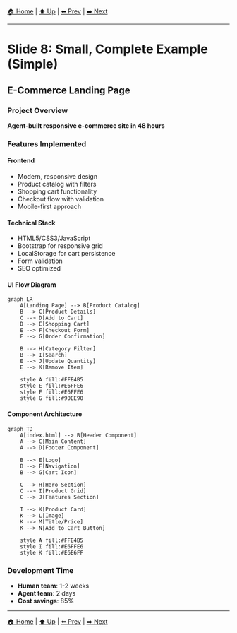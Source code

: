 [🏠 Home](../slide-deck.md) | [⬆️ Up](../slide-deck.md) | [⬅️ Prev](slide-07-example-projects.md) | [➡️ Next](slide-09-complex-example.md)

---

# Slide 8: Small, Complete Example (Simple)

## E-Commerce Landing Page

### Project Overview
**Agent-built responsive e-commerce site in 48 hours**

### Features Implemented

#### Frontend
- Modern, responsive design
- Product catalog with filters
- Shopping cart functionality
- Checkout flow with validation
- Mobile-first approach

#### Technical Stack
- HTML5/CSS3/JavaScript
- Bootstrap for responsive grid
- LocalStorage for cart persistence
- Form validation
- SEO optimized

#### UI Flow Diagram

```mermaid
graph LR
    A[Landing Page] --> B[Product Catalog]
    B --> C[Product Details]
    C --> D[Add to Cart]
    D --> E[Shopping Cart]
    E --> F[Checkout Form]
    F --> G[Order Confirmation]
    
    B --> H[Category Filter]
    B --> I[Search]
    E --> J[Update Quantity]
    E --> K[Remove Item]
    
    style A fill:#FFE4B5
    style E fill:#E6FFE6
    style F fill:#E6FFE6
    style G fill:#90EE90
```

#### Component Architecture

```mermaid
graph TD
    A[index.html] --> B[Header Component]
    A --> C[Main Content]
    A --> D[Footer Component]
    
    B --> E[Logo]
    B --> F[Navigation]
    B --> G[Cart Icon]
    
    C --> H[Hero Section]
    C --> I[Product Grid]
    C --> J[Features Section]
    
    I --> K[Product Card]
    K --> L[Image]
    K --> M[Title/Price]
    K --> N[Add to Cart Button]
    
    style A fill:#FFE4B5
    style I fill:#E6FFE6
    style K fill:#E6E6FF
```

### Development Time
- **Human team**: 1-2 weeks
- **Agent team**: 2 days
- **Cost savings**: 85%

---

[🏠 Home](../slide-deck.md) | [⬆️ Up](../slide-deck.md) | [⬅️ Prev](slide-07-example-projects.md) | [➡️ Next](slide-09-complex-example.md)